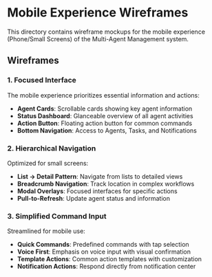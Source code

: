 # Mobile Experience Wireframes

This directory contains wireframe mockups for the mobile experience (Phone/Small Screens) of the Multi-Agent Management system.

## Wireframes

### 1. Focused Interface

The mobile experience prioritizes essential information and actions:

* **Agent Cards**: Scrollable cards showing key agent information
* **Status Dashboard**: Glanceable overview of all agent activities
* **Action Button**: Floating action button for common commands
* **Bottom Navigation**: Access to Agents, Tasks, and Notifications

### 2. Hierarchical Navigation

Optimized for small screens:

* **List → Detail Pattern**: Navigate from lists to detailed views
* **Breadcrumb Navigation**: Track location in complex workflows
* **Modal Overlays**: Focused interfaces for specific actions
* **Pull-to-Refresh**: Update agent status and information

### 3. Simplified Command Input

Streamlined for mobile use:

* **Quick Commands**: Predefined commands with tap selection
* **Voice First**: Emphasis on voice input with visual confirmation
* **Template Actions**: Common action templates with customization
* **Notification Actions**: Respond directly from notification center

